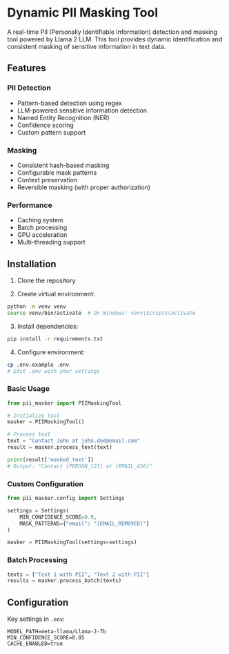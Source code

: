 # Dynamic PII Masking Tool

A real-time PII (Personally Identifiable Information) detection and masking tool powered by Llama 2 LLM. This tool provides dynamic identification and consistent masking of sensitive information in text data.

## Features

### PII Detection
- Pattern-based detection using regex
- LLM-powered sensitive information detection
- Named Entity Recognition (NER)
- Confidence scoring
- Custom pattern support

### Masking
- Consistent hash-based masking
- Configurable mask patterns
- Context preservation
- Reversible masking (with proper authorization)

### Performance
- Caching system
- Batch processing
- GPU acceleration
- Multi-threading support

## Installation

1. Clone the repository

2. Create virtual environment:
```bash
python -m venv venv
source venv/bin/activate  # On Windows: venv\Scripts\activate
```

3. Install dependencies:
```bash
pip install -r requirements.txt
```

4. Configure environment:
```bash
cp .env.example .env
# Edit .env with your settings
```

### Basic Usage
```python
from pii_masker import PIIMaskingTool

# Initialize tool
masker = PIIMaskingTool()

# Process text
text = "Contact John at john.doe@email.com"
result = masker.process_text(text)

print(result['masked_text'])
# Output: "Contact [PERSON_123] at [EMAIL_456]"
```

### Custom Configuration
```python
from pii_masker.config import Settings

settings = Settings(
    MIN_CONFIDENCE_SCORE=0.9,
    MASK_PATTERNS={"email": "[EMAIL_REMOVED]"}
)

masker = PIIMaskingTool(settings=settings)
```

### Batch Processing
```python
texts = ["Text 1 with PII", "Text 2 with PII"]
results = masker.process_batch(texts)
```

##  Configuration

Key settings in `.env`:
```env
MODEL_PATH=meta-llama/Llama-2-7b
MIN_CONFIDENCE_SCORE=0.85
CACHE_ENABLED=true
```
